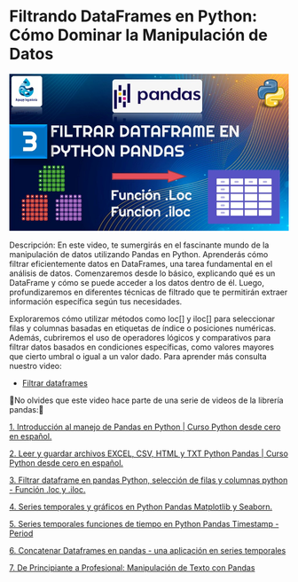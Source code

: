 # Filtrando DataFrames en Python: Cómo Dominar la Manipulación de Datos

![Fitrando datos en pandas](https://github.com/Aquapy/FILTRO-PANDAS/blob/main/Fondo.jpg?raw=true)

Descripción:
En este video, te sumergirás en el fascinante mundo de la manipulación de datos utilizando Pandas en Python. Aprenderás cómo filtrar eficientemente datos en DataFrames, una tarea fundamental en el análisis de datos. Comenzaremos desde lo básico, explicando qué es un DataFrame y cómo se puede acceder a los datos dentro de él. Luego, profundizaremos en diferentes técnicas de filtrado que te permitirán extraer información específica según tus necesidades.

Exploraremos cómo utilizar métodos como loc[] y iloc[] para seleccionar filas y columnas basadas en etiquetas de índice o posiciones numéricas. Además, cubriremos el uso de operadores lógicos y comparativos para filtrar datos basados en condiciones específicas, como valores mayores que cierto umbral o igual a un valor dado. Para aprender más consulta nuestro video:

* [Filtrar dataframes](https://www.youtube.com/watch?v=0MEoGE1Cd04)


🐼No olvides que este video hace parte de una serie de videos de la librería pandas:🐼

[1. Introducción al manejo de Pandas en Python | Curso Python desde cero en español.](https://www.youtube.com/watch?v=ZUliS6Y8oeM&list=PLAKj9P7fPCGGmDF9C8Hu670HfCO9t7_gj&index=1)

[2. Leer y guardar archivos EXCEL, CSV, HTML y TXT Python Pandas | Curso Python desde cero en español.](https://www.youtube.com/watch?v=ZUliS6Y8oeM&list=PLAKj9P7fPCGGmDF9C8Hu670HfCO9t7_gj&index=1)

[3. Filtrar dataframe en pandas Python, selección de filas y columnas python - Función .loc y .iloc.](https://www.youtube.com/watch?v=0MEoGE1Cd04&list=PLAKj9P7fPCGGmDF9C8Hu670HfCO9t7_gj&index=3)

[4. Series temporales y gráficos en Python Pandas Matplotlib y Seaborn.](https://www.youtube.com/watch?v=zgR6hhMyaLQ&list=PLAKj9P7fPCGGmDF9C8Hu670HfCO9t7_gj&index=4)

[5. Series temporales funciones de tiempo en Python Pandas Timestamp - Period](https://www.youtube.com/watch?v=0-B66RC2MDM&list=PLAKj9P7fPCGGmDF9C8Hu670HfCO9t7_gj&index=5)

[6. Concatenar Dataframes en pandas - una aplicación en series temporales](https://www.youtube.com/watch?v=C-vRj9or90c&list=PLAKj9P7fPCGGmDF9C8Hu670HfCO9t7_gj&index=6)

[7. De Principiante a Profesional: Manipulación de Texto con Pandas](https://www.youtube.com/watch?v=GTzE_s8i4MI&list=PLAKj9P7fPCGGmDF9C8Hu670HfCO9t7_gj&index=7)
